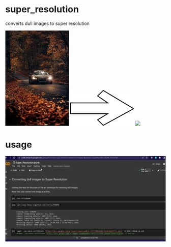 # super_resolution
converts dull images to super resolution


<div>
 <span align="left">
  <img width="200" heigt="200" src="https://github.com/Nnamaka/super_resolution/blob/main/files/roberto-nickson-Yp9FdEqaCdk-unsplash.jpg">
</span>
 
 
 <span align="center">
  <img width="200" heigt="260" src="https://github.com/Nnamaka/super_resolution/blob/main/files/pngegg%20(1).png">
</span>
 
 
 <span align="right">
  <img width="200" heigt="200" src="https://github.com/Nnamaka/super_resolution/blob/main/files/roberto-nickson-Yp9FdEqaCdk-unsplash_rlt%20(1).png">
</span>
</div>


# usage

<p align="center">
  <img src="https://github.com/Nnamaka/super_resolution/blob/main/files/steps.gif">
</p>
